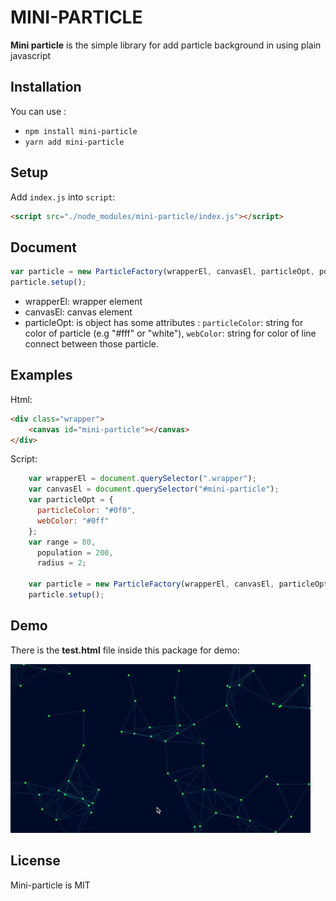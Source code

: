 # MINI-PARTICLE

**Mini particle** is the simple library for add particle background in using plain javascript

## Installation
You can use :

  * `npm install mini-particle`
  * `yarn add mini-particle`

## Setup
Add `index.js` into `script`:
```html
<script src="./node_modules/mini-particle/index.js"></script>
```

## Document
```js
var particle = new ParticleFactory(wrapperEl, canvasEl, particleOpt, population, radius, range);
particle.setup();
```
* wrapperEl: wrapper element
* canvasEl: canvas element
* particleOpt: is object has some attributes : `particleColor`: string for color of particle (e.g "#fff" or "white"), `webColor`: string for color of line connect between those particle.


## Examples
Html:
```html
<div class="wrapper">
    <canvas id="mini-particle"></canvas>
</div>
```

Script:
```js
    var wrapperEl = document.querySelector(".wrapper");
    var canvasEl = document.querySelector("#mini-particle");
    var particleOpt = {
      particleColor: "#0f0",
      webColor: "#0ff"
    };
    var range = 80,
      population = 200,
      radius = 2;

    var particle = new ParticleFactory(wrapperEl, canvasEl, particleOpt, population, radius, range);
    particle.setup();
```

## Demo
There is the **test.html** file inside this package for demo:

![my demo](https://github.com/LeTranAnhVu/mini-particles/blob/master/imgs/mini-particle-demo.gif)


## License
Mini-particle is MIT